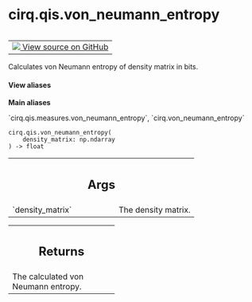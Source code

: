 <div itemscope itemtype="http://developers.google.com/ReferenceObject">
<meta itemprop="name" content="cirq.qis.von_neumann_entropy" />
<meta itemprop="path" content="Stable" />
</div>

# cirq.qis.von_neumann_entropy

<!-- Insert buttons and diff -->

<table class="tfo-notebook-buttons tfo-api" align="left">

<td>
  <a target="_blank" href="https://github.com/quantumlib/cirq/tree/master/cirq/qis/measures.py">
    <img src="https://www.tensorflow.org/images/GitHub-Mark-32px.png" />
    View source on GitHub
  </a>
</td>
</table>



Calculates von Neumann entropy of density matrix in bits.

<section class="expandable">
  <h4 class="showalways">View aliases</h4>
  <p>
<b>Main aliases</b>
<p>`cirq.qis.measures.von_neumann_entropy`, `cirq.von_neumann_entropy`</p>
</p>
</section>

<pre class="devsite-click-to-copy prettyprint lang-py tfo-signature-link">
<code>cirq.qis.von_neumann_entropy(
    density_matrix: np.ndarray
) -> float
</code></pre>



<!-- Placeholder for "Used in" -->


<!-- Tabular view -->
 <table class="responsive fixed orange">
<colgroup><col width="214px"><col></colgroup>
<tr><th colspan="2"><h2 class="add-link">Args</h2></th></tr>

<tr>
<td>
`density_matrix`
</td>
<td>
The density matrix.
</td>
</tr>
</table>



<!-- Tabular view -->
 <table class="responsive fixed orange">
<colgroup><col width="214px"><col></colgroup>
<tr><th colspan="2"><h2 class="add-link">Returns</h2></th></tr>
<tr class="alt">
<td colspan="2">
The calculated von Neumann entropy.
</td>
</tr>

</table>

